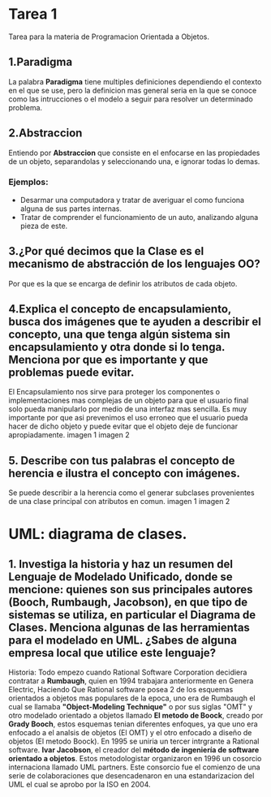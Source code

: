 # Tarea 1
Tarea para la materia de Programacion Orientada a Objetos.
## 1.Paradigma
La palabra **Paradigma** tiene multiples definiciones dependiendo el contexto en el que se use, pero la definicion mas general seria
en la que se conoce como las intrucciones o el modelo a seguir para resolver un determinado problema.
## 2.Abstraccion
Entiendo por **Abstraccion** que consiste en el enfocarse en las propiedades de un objeto, separandolas y seleccionando una, e ignorar todas lo demas.
### Ejemplos:
+ Desarmar una computadora y tratar de averiguar el como funciona alguna de sus partes internas.
+ Tratar de comprender el funcionamiento de un auto, analizando alguna pieza de este.
## 3.¿Por qué decimos que la Clase es el mecanismo de abstracción de los lenguajes OO? 
Por que es la que se encarga de definir los atributos de cada objeto.
## 4.Explica el concepto de encapsulamiento, busca dos imágenes que te ayuden a describir el concepto, una que tenga algún sistema sin encapsulamiento y otra donde si lo tenga. Menciona por que es importante y que problemas puede evitar.
El Encapsulamiento nos sirve para proteger los componentes o implementaciones mas complejas de un objeto para que el usuario final solo pueda manipularlo por medio de una interfaz mas sencilla. Es muy importante por que asi prevenimos el uso erroneo que el usuario pueda hacer de dicho objeto y puede evitar que el objeto deje de funcionar apropiadamente.
imagen 1
imagen 2
## 5. Describe con tus palabras el concepto de herencia e ilustra el concepto con imágenes.
Se puede describir a la herencia como el generar subclases provenientes de una clase principal con atributos en comun.
imagen 1
imagen 2
# UML: diagrama de clases.
## 1. Investiga la historia y haz un resumen del Lenguaje de Modelado Unificado, donde se mencione: quienes son sus principales autores (Booch, Rumbaugh, Jacobson), en que tipo de sistemas se utiliza, en particular el Diagrama de Clases. Menciona algunas de las herramientas para el modelado en UML. ¿Sabes de alguna empresa local que utilice este lenguaje?
Historia: Todo empezo cuando Rational Software Corporation decidiera contratar a **Rumbaugh**, quien en 1994 trabajara anteriormente en Genera Electric, Haciendo Que Rational software posea 2 de los esquemas orientados a objetos mas populares de la epoca, uno era de Rumbaugh el cual se llamaba **"Object-Modeling Technique"** o por sus siglas "OMT" y otro modelado orientado a objetos llamado **El metodo de Boock**, creado por **Grady Booch**, estos esquemas tenian diferentes enfoques, ya que uno era enfocado a el analsis de objetos (El OMT) y el otro enfocado a diseño de objetos (El metodo Boock). En 1995 se uniria un tercer intrgrante a Rational software. **Ivar Jacobson**, el creador del **método de ingeniería de software orientado a objetos**.
Estos metodologistar organizaron en 1996 un cosorcio internaciona llamado UML partners. Este consorcio fue el comienzo de una serie de colaboraciones que desencadenaron en una estandarizacion  del UML el cual se aprobo por la ISO en 2004.

